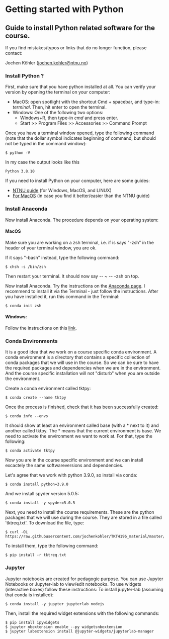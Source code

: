 # Getting started with Python

## Guide to install Python related software for the course.

If you find mistakes/typos or links that do no longer function, please contact: 

Jochen Köhler (jochen.kohler@ntnu.no)

### Install Python ?

First, make sure that you have python installed at all. You can verify your version by opening the terminal on your computer:

+ MacOS: open spotlight with the shortcut Cmd + spacebar, and type-in: *terminal*. Then, hit enter to open the terminal.
+ Windows: One of the following two options: 
    - Windows+R, then type-in *cmd* and press enter.
    - Start >> Program Files >> Accessories >> Command Prompt

Once you have a terminal window opened, type the following command (note that the dollar symbol indicates beginning of command, but should not be typed in the command window):
```
$ python -V
```

In my case the output looks like this
```
Python 3.8.10
```

If you need to install Python on your computer, here are some guides:
+ [NTNU guide](https://innsida.ntnu.no/wiki/-/wiki/English/Installing+Python#section-Installing+Python-Install+the+latest+version+of+Python) (for Windows, MacOS, and LINUX)
+ [For MacOS](https://opensource.com/article/19/5/python-3-default-mac) (in case you find it better/easier than the NTNU guide)

### Install Anaconda
Now install Anaconda.  The procedure depends on your operating system:

#### MacOS

Make sure you are working on a zsh terminal, i.e. if is says "-zsh" in the header of your terminal window, you are ok. 

If it says "-bash" instead, type the following command:
```
$ chsh -s /bin/zsh
```
Then restart your terminal. It should now say -- ~ -- -zsh on top. 

Now install Anaconda.  Try the instructions on the [Anaconda page](https://docs.anaconda.com/anaconda/install/mac-os/#macos-graphical-install). I recommend to install it via the Terminal - just follow the instructions. 
After you have installed it, run this command in the Terminal: 
```
$ conda init zsh
```

#### Windows: 
Follow the instructions on this [link](https://docs.anaconda.com/anaconda/install/windows/).



### Conda Environments

It is a good idea that we work on a course specific conda environment. A conda environment is a directory that contains a specific collection of conda packages that we will use in the course. So we can be sure to have the required packages and dependencies when we are in the environment. And the course specific installation will not "disturb" when you are outside the environment. 

Create a conda environment called tktpy: 
```
$ conda create --name tktpy
```

Once the process is finished, check that it has been successfully created:
```
$ conda info --envs
```

It should show at least an environment called base (with a * next to it) and another called tktpy. The * means that the current environment is base. We need to activate the environment we want to work at. For that, type the following:
```
$ conda activate tktpy
```
Now you are in the course specific environment and we can install excactely the same softwareversions and dependencies.

Let's agree that we work with python 3.9.0, so install via conda:
```
$ conda install python=3.9.0
```
And we install spyder version 5.0.5:
```
$ conda install -y spyder=5.0.5
```
Next, you need to install the course requirements. These are the python packages that we will use during the course. They are stored in a file called 'tktreq.txt'. To download the file, type:
```
$ curl -OL https://raw.githubusercontent.com/jochenkohler/TKT4196_material/master/tktreq.txt
```

To install them, type the following command:
```
$ pip install -r tktreq.txt 
```

### Jupyter

Jupyter notebooks are created for pedagogic purpose. You can use Jupyter Notebooks or Jupyter-lab to view/edit notebooks. To use widgets (interactive boxes) follow these instructions:
To install jupyter-lab (assuming that conda is installed): 
```
$ conda install -y jupyter jupyterlab nodejs
```

Then, install the required widget extensions with the following commands:
```
$ pip install ipywidgets
$ jupyter nbextension enable --py widgetsnbextension
$ jupyter labextension install @jupyter-widgets/jupyterlab-manager
```
